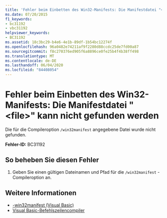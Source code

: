 ```yaml
---
title: 'Fehler beim Einbetten des Win32-Manifests: Die Manifestdatei "<file>" kann nicht gefunden werden'
ms.date: 07/20/2015
f1_keywords:
- bc31192
- vbc31192
helpviewer_keywords:
- BC31192
ms.assetid: 18c3bc29-b4e6-4e1b-89df-1b54bc12274f
ms.openlocfilehash: 96a0482e74211af9f2280d88ccdc25de7fd00a87
ms.sourcegitcommit: f8c270376ed905f6a8896ce0fe25b4f4b38ff498
ms.translationtype: MT
ms.contentlocale: de-DE
ms.lasthandoff: 06/04/2020
ms.locfileid: "84408054"
---
```

# <a name="error-embedding-win32-manifest-manifest-file-file-cannot-be-found"></a>Fehler beim Einbetten des Win32-Manifests: Die Manifestdatei "\<file>" kann nicht gefunden werden
Die für die Compileroption `/win32manifest` angegebene Datei wurde nicht gefunden.  
  
 **Fehler-ID:** BC31192  
  
## <a name="to-correct-this-error"></a>So beheben Sie diesen Fehler  
  
1. Geben Sie einen gültigen Dateinamen und Pfad für die `/win32manifest` -Compileroption an.  
  
## <a name="see-also"></a>Weitere Informationen

- [-win32manifest (Visual Basic)](../reference/command-line-compiler/win32manifest.md)
- [Visual Basic-Befehlszeilencompiler](../reference/command-line-compiler/index.md)
